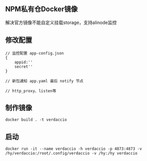 ## NPM私有仓Docker镜像
解决官方镜像不能自定义挂载storage，支持alinode监控

## 修改配置
```
// 监控配置 app-config.json
{
    appid:''
    secret''
}

// 新包通知 app.yaml 最后 notify 节点

// http_proxy、listen等
```

## 制作镜像
```
docker build . -t verdaccio
```

## 启动
```
docker run -it --name verdaccio -h verdaccio -p 4873:4873 -v /hy/verdaccio:/root/.config/verdaccio -v /hy:/hy verdaccio
```